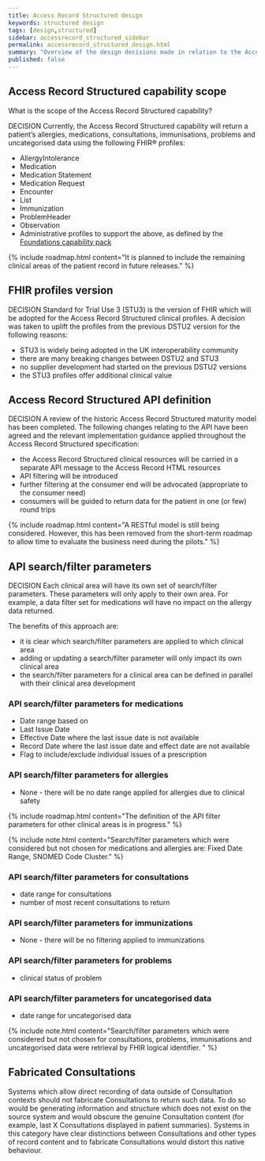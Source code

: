 ```yaml
---
title: Access Record Structured design
keywords: structured design
tags: [design,structured]
sidebar: accessrecord_structured_sidebar
permalink: accessrecord_structured_design.html
summary: "Overview of the design decisions made in relation to the Access Record Structured capability"
published: false
---
```


## Access Record Structured capability scope ##

What is the scope of the Access Record Structured capability?

<span class="label label-info">DECISION</span> Currently, the Access Record Structured capability will return a patient’s allergies, medications, consultations, immunisations, problems and uncategorised data using the following FHIR&reg; profiles:

- AllergyIntolerance
- Medication
- Medication Statement
- Medication Request
- Encounter
- List
- Immunization
- ProblemHeader
- Observation
- Administrative profiles to support the above, as defined by the [Foundations capability pack](foundations.html)

{% include roadmap.html content="It is planned to include the remaining clinical areas of the patient record in future releases." %}

## FHIR profiles version ##

<span class="label label-info">DECISION</span> Standard for Trial Use 3 (STU3) is the version of FHIR which will be adopted for the Access Record Structured clinical profiles. A decision was taken to uplift the profiles from the previous DSTU2 version for the following reasons:

- STU3 is widely being adopted in the UK interoperability community
- there are many breaking changes between DSTU2 and STU3
- no supplier development had started on the previous DSTU2 versions
- the STU3 profiles offer additional clinical value

## Access Record Structured API definition ##

<span class="label label-info">DECISION</span> A review of the historic Access Record Structured maturity model has been completed. The following changes relating to the API have been agreed and the relevant implementation guidance applied throughout the Access Record Structured specification:

- the Access Record Structured clinical resources will be carried in a separate API message to the Access Record HTML resources
- API filtering will be introduced
- further filtering at the consumer end will be advocated (appropriate to the consumer need)
- consumers will be guided to return data for the patient in one (or few) round trips

{% include roadmap.html content="A RESTful model is still being considered. However, this has been removed from the short-term roadmap to allow time to evaluate the business need during the pilots." %}

## API search/filter parameters ##

<span class="label label-info">DECISION</span> Each clinical area will have its own set of search/filter parameters. These parameters will only apply to their own area. For example, a data filter set for medications will have no impact on the allergy data returned.

The benefits of this approach are:

- it is clear which search/filter parameters are applied to which clinical area
- adding or updating a search/filter parameter will only impact its own clinical area
- the search/filter parameters for a clinical area can be defined in parallel with their clinical area development

### API search/filter parameters for medications ###

- Date range based on
- Last Issue Date
- Effective Date where the last issue date is not available
- Record Date where the last issue date and effect date are not available
- Flag to include/exclude individual issues of a prescription

### API search/filter parameters for allergies ###

- None - there will be no date range applied for allergies due to clinical safety

{% include roadmap.html content="The definition of the API filter parameters for other clinical areas is in progress." %}

{% include note.html content="Search/filter parameters which were considered but not chosen for medications and allergies are: Fixed Date Range, SNOMED Code Cluster." %}

### API search/filter parameters for consultations ###

- date range for consultations
- number of most recent consultations to return

### API search/filter parameters for immunizations ###

- None - there will be no filtering applied to immunizations

### API search/filter parameters for problems ###

- clinical status of problem

### API search/filter parameters for uncategorised data ###

- date range for uncategorised data

 {% include note.html content="Search/filter parameters which were considered but not chosen for consultations, problems, immunisations and uncategorised data were retrieval by FHIR logical identifier. " %}

## Fabricated Consultations ##

Systems which allow direct recording of data outside of Consultation contexts should not fabricate Consultations to return such data. To do so would be generating information and structure which does not exist on the source system and would obscure the genuine Consultation content (for example, last X Consultations displayed in patient summaries). Systems in this category have clear distinctions between Consultations and other types of record content and to fabricate Consultations would distort this native behaviour.
